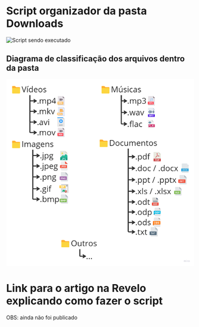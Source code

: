 # Script organizador da pasta Downloads
![Script sendo executado](media/script-final-funcionando-organizando-pasta-de-downloads.gif)

## Diagrama de classificação dos arquivos dentro da pasta
![Diagrama](media/diagrama-script.png)

# Link para o artigo na Revelo explicando como fazer o script
OBS: ainda não foi publicado